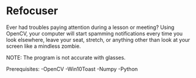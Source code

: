 # Refocuser
 Ever had troubles paying attention during a lesson or meeting? Using OpenCV, your computer will start spamming notifications every time you look elsewhere, leave your seat, stretch, or anything other than look at your screen like a mindless zombie.

 NOTE: The program is not accurate with glasses.

 Prerequisites:
 -OpenCV
 -Win10Toast
 -Numpy
 -Python
